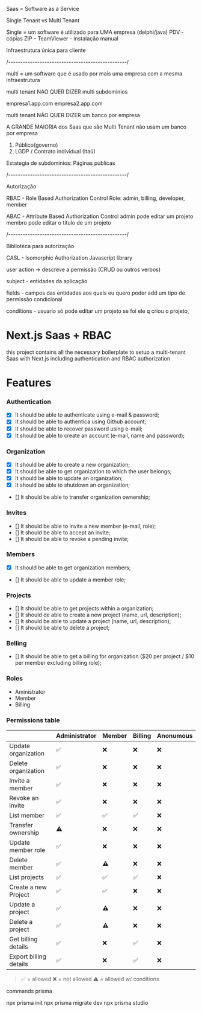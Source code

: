 Saas = Software as a Service

Single Tenant vs Multi Tenant

Single = um software é utilizado para UMA empresa (delphi/java) PDV - cópias ZIP - TeamViewer - instalação manual

Infraestrutura única para cliente

/-------------------------------------------------/

multi = um software que é usado por mais uma empresa com a mesma infraestrutura

multi tenant NAO QUER DIZER multi subdominios

empresa1.app.com
empresa2.app.com

multi tenant NÃO QUER DIZER um banco por empresa

A GRANDE MAIORIA dos Saas que são Multi Tenant não usam um banco por empresa

1. Público(governo)
2. LGDP / Contrato individual (Itaú)

Estategia de subdominios: Páginas publicas

/-------------------------------------------------/

Autorização

RBAC - Role Based Authorization Control
Role: admin, billing, developer, member

ABAC - Attribute Based Authorization Control
admin pode editar um projeto
membro pode editar o título de um projeto

/-------------------------------------------------/

Biblioteca para autorização

CASL - Isomorphic Authorization Javascript library

user action -> descreve a permissão (CRUD ou outros verbos)

subject - entidades da aplicação

fields - campos das entidades aos queis eu quero poder add um tipo de permissão condicional

conditions - usuario só pode editar um projeto se foi ele q criou o projeto,

# Next.js Saas + RBAC

this project contains all the necessary boilerplate to setup a multi-tenant Saas with Next.js including authentication and RBAC authorization

# Features

### Authentication

- [x] It should be able to authenticate using e-mail & password;
- [x] It should be able to authentica using Github account;
- [x] It should be able to recover password using e-mail;
- [x] It should be able to create an account (e-mail, name and password);

### Organization

- [x] It should be able to create a new organization;
- [x] It should be able to get organization to which the user belongs;
- [x] It should be able to update an organization;
- [x] It should be able to shutdown an organization;
- [] It should be able to transfer organization ownership;

### Invites

- [] It should be able to invite a new member (e-mail, role);
- [] It should be able to accept an invite;
- [] It should be able to revoke a pending invite;

### Members

- [x] It should be able to get organization members;
- [] It should be able to update a member role;

### Projects

- [] It should be able to get projects within a organization;
- [] It should de able to create a new project (name, url, description);
- [] It should be able to update a project (name, url, description);
- [] It should be able to delete a project;

### Belling

- [] It should be able to get a billing for organization ($20 per project / $10 per member excluding billing role);

### Roles

- Aministrator
- Member
- Billing

### Permissions table

|                        | Administrator | Member | Billing | Anonumous |
| ---------------------- | ------------- | ------ | ------- | --------- |
| Update organization    | ✅            | ❌     | ❌      | ❌        |
| Delete organization    | ✅            | ❌     | ❌      | ❌        |
| Invite a member        | ✅            | ❌     | ❌      | ❌        |
| Revoke an invite       | ✅            | ❌     | ❌      | ❌        |
| List member            | ✅            | ✅     | ✅      | ❌        |
| Transfer ownership     | ⚠            | ❌     | ❌      | ❌        |
| Update member role     | ✅            | ❌     | ❌      | ❌        |
| Delete member          | ✅            | ⚠     | ❌      | ❌        |
| List projects          | ✅            | ✅     | ✅      | ❌        |
| Create a new Project   | ✅            | ✅     | ❌      | ❌        |
| Update a project       | ✅            | ⚠     | ❌      | ❌        |
| Delete a project       | ✅            | ⚠     | ❌      | ❌        |
| Get billing details    | ✅            | ❌     | ✅      | ❌        |
| Export billing details | ✅            | ❌     | ✅      | ❌        |

> ✅ = allowed
> ❌ = not allowed
> ⚠ = allowed w/ conditions

commands prisma

npx prisma init
npx prisma migrate dev
npx prisma studio

